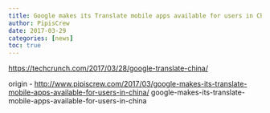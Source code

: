 ```yaml
---
title: Google makes its Translate mobile apps available for users in China
author: PipisCrew
date: 2017-03-29
categories: [news]
toc: true
---
```


https://techcrunch.com/2017/03/28/google-translate-china/

origin - http://www.pipiscrew.com/2017/03/google-makes-its-translate-mobile-apps-available-for-users-in-china/ google-makes-its-translate-mobile-apps-available-for-users-in-china